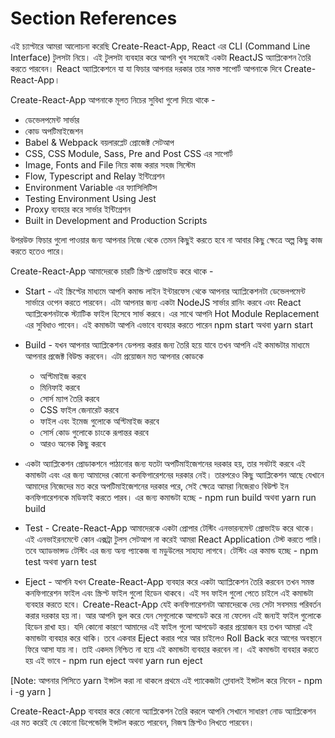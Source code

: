 # Section References
এই চ্যাপ্টারে আমরা আলোচনা করেছি Create-React-App, React এর CLI (Command Line Interface) টুলসটা নিয়ে। এই টুলসটা ব্যবহার করে আপনি খুব সহজেই একটা ReactJS অ্যাপ্লিকেশন তৈরি করতে পারবেন। React অ্যাপ্লিকেশনে যা যা ফিচার আপনার দরকার তার সমস্ত সাপোর্ট আপনাকে দিবে Create-React-App।

Create-React-App আপনাকে মূলত নিচের সুবিধা গুলো দিয়ে থাকে -

- ডেভেলপমেন্ট সার্ভার
- কোড অপটিমাইজেশন
- Babel & Webpack বয়লারপ্লেট প্রোজেক্ট সেটআপ
- CSS, CSS Module, Sass, Pre and Post CSS এর সাপোর্ট
- Image, Fonts and File নিয়ে কাজ করার সহজ সিস্টেম
- Flow, Typescript and Relay ইন্টিগ্রেশন
- Environment Variable এর ফ্যাসিলিটিস
- Testing Environment Using Jest
- Proxy ব্যবহার করে সার্ভার ইন্টিগ্রেশন
- Built in Development and Production Scripts

উপরউক্ত ফিচার গুলো পাওয়ার জন্য আপনার নিজে থেকে তেমন কিছুই করতে হবে না আবার কিছু ক্ষেত্রে অল্প কিছু কাজ করতে হতেও পারে।

Create-React-App আমাদেরকে চারটি স্ক্রিপ্ট প্রোভাইড করে থাকে -

- Start - এই স্ক্রিপ্টের মাধ্যমে আপনি কমান্ড লাইন ইন্টারফেস থেকে আপনার অ্যাপ্লিকেশনটা ডেভেলপমেন্ট সার্ভারে ওপেন করতে পারবেন। এটা আপনার জন্য একটা NodeJS সার্ভার রানিং করবে এবং React অ্যাপ্লিকেশনটাকে স্ট্যাটিক ফাইল হিসেবে সার্ভ করবে। এর সাথে আপনি Hot Module Replacement এর সুবিধাও পাবেন। এই কমান্ডটা আপনি এভাবে ব্যবহার করতে পারেন npm start  অথবা yarn start

- Build - যখন আপনার অ্যাপ্লিকেশন ডেপলয় করার জন্য তৈরি হয়ে যাবে তখন আপনি এই কমান্ডটার মাধ্যমে আপনার প্রজেক্ট বিউল্ড করবেন। এটা প্রয়োজন মত আপনার কোডকে

  - অপ্টিমাইজ করবে
  - মিনিফাই করবে
  - সোর্স ম্যাপ তৈরি করবে
  - CSS ফাইল জেনারেট করবে
  - ফাইল এবং ইমেজ গুলোকে অপ্টিমাইজ করবে
  - সোর্স কোড গুলোকে চাংকে রূপান্তর করবে
  - আরও অনেক কিছু করবে
  
- একটা অ্যাপ্লিকেশন প্রোডাকশনে পাঠানোর জন্য যতটা অপটিমাইজেশনের দরকার হয়, তার সবটাই করবে এই কমান্ডটা এবং এর জন্য আমাদের কোনো কনফিগারেশনের দরকার নেই। তারপরেও কিছু অ্যাপ্লিকেশন আছে যেখানে আমাদের নিজেদের মত করে অপটিমাইজেশনের দরকার পরে, সেই ক্ষেত্রে আমরা নিজেরাও বিউল্ট ইন কনফিগারেশনকে মডিফাই করতে পারব। এর জন্য কমান্ডটা হচ্ছে - npm run build অথবা yarn run build

- Test - Create-React-App আমাদেরকে একটা প্রোপার টেস্টিং এনভারনমেন্ট প্রোভাইড করে থাকে। এই এনভাইরনমেন্টে কোন এক্সট্রা টুলস সেটআপ না করেই আমরা React Application টেস্ট করতে পারি। তবে অ্যাডভান্সড টেস্টিং এর জন্য অন্য প্যাকেজ বা মডুউলের সাহায্য লাগবে। টেস্টিং এর কমান্ড হচ্ছে - npm test অথবা yarn test

- Eject - আপনি যখন Create-React-App ব্যবহার করে একটা অ্যাপ্লিকেশন তৈরি করবেন তখন সমস্ত কনফিগারেশন ফাইল এবং স্ক্রিপ্ট ফাইল গুলো হিডেন থাকবে। এই সব ফাইল গুলো পেতে চাইলে এই কমান্ডটা ব্যবহার করতে হবে। Create-React-App যেই কনফিগারেশনটা আমাদেরকে দেয় সেটা সবসময় পরিবর্তন করার দরকার হয় না। আর আপনি ভুল করে যেন সেগুলোকে আপডেট করে না ফেলেন এই জন্যই ফাইল গুলোকে হিডেন রাখা হয়। যদি কোনো কারণে আমাদের এই ফাইল গুলো আপডেট করার প্রয়োজন হয় তখন আমরা এই কমান্ডটা ব্যবহার করে থাকি। তবে একবার Eject করার পরে আর চাইলেও Roll Back করে আগের অবস্থানে ফিরে আসা যায় না। তাই একদম নিশ্চিত না হয়ে এই কমান্ডটা ব্যবহার করবেন না। এই কমান্ডটা ব্যবহার করতে হয় এই ভাবে - npm run eject অথবা yarn run eject

[Note: আপনার পিসিতে yarn ইন্সটল করা না থাকলে প্রথমে এই প্যাকেজটা গ্লোবালই ইন্সটল করে নিবেন - npm i -g yarn ]

Create-React-App ব্যবহার করে কোনো অ্যাপ্লিকেশন তৈরি করলে আপনি সেখানে সাধারণ নোড অ্যাপ্লিকেশন এর মত করেই যে কোনো ডিপেন্ডেন্সি ইন্সটল করতে পারবেন, নিজস্ব স্ক্রিপ্টও লিখতে পারবেন।
